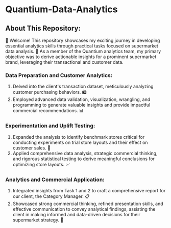 # Quantium-Data-Analytics
## About This Repository:

👋 Welcome! This repository showcases my exciting journey in developing essential analytics skills through practical tasks focused on supermarket data analysis. 🛒 As a member of the Quantium analytics team, my primary objective was to derive actionable insights for a prominent supermarket brand, leveraging their transactional and customer data.

### Data Preparation and Customer Analytics:

1. Delved into the client's transaction dataset, meticulously analyzing customer purchasing behaviors. 🛍️
2. Employed advanced data validation, visualization, wrangling, and programming to generate valuable insights and provide impactful commercial recommendations. 📊

### Experimentation and Uplift Testing:

1. Expanded the analysis to identify benchmark stores critical for conducting experiments on trial store layouts and their effect on customer sales. 🧪
2. Applied comprehensive data analysis, strategic commercial thinking, and rigorous statistical testing to derive meaningful conclusions for optimizing store layouts. 📈

### Analytics and Commercial Application:

1. Integrated insights from Task 1 and 2 to craft a comprehensive report for our client, the Category Manager. 📋
2. Showcased strong commercial thinking, refined presentation skills, and effective communication to convey analytical findings, assisting the client in making informed and data-driven decisions for their supermarket strategy. 🚀
